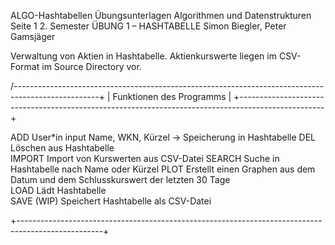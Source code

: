 ALGO-Hashtabellen
Übungsunterlagen Algorithmen und Datenstrukturen Seite 1
2. Semester
ÜBUNG 1 – HASHTABELLE 
Simon Biegler, Peter Gamsjäger

Verwaltung von Aktien in Hashtabelle. Aktienkurswerte liegen im CSV-Format im Source Directory vor.

 
/---------------------------------------------------------------------------------------------------+
| Funktionen des Programms                                                                          |
+---------------------------------------------------------------------------------------------------+

 ADD           User*in input Name, WKN, Kürzel -> Speicherung in Hashtabelle
 DEL           Löschen aus Hashtabelle    
 IMPORT        Import von Kurswerten aus CSV-Datei 
 SEARCH        Suche in Hashtabelle nach Name oder Kürzel 
 PLOT          Erstellt einen Graphen aus dem Datum und dem Schlusskurswert der letzten 30 Tage        
 LOAD          Lädt Hashtabelle               
 SAVE (WIP)    Speichert Hashtabelle als CSV-Datei
 
+---------------------------------------------------------------------------------------------------+  
  



